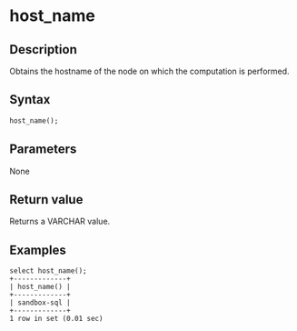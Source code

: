 # host_name

## Description

Obtains the hostname of the node on which the computation is performed.

## Syntax

```Haskell
host_name();
```

## Parameters

None

## Return value

Returns a VARCHAR value.

## Examples

```Plaintext
select host_name();
+-------------+
| host_name() |
+-------------+
| sandbox-sql |
+-------------+
1 row in set (0.01 sec)
```
